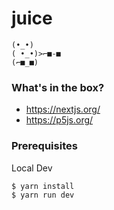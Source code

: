 # juice
```
(•_•)
( •_•)>⌐■-■
(⌐■_■)
```

### What's in the box? 
* https://nextjs.org/ 
* https://p5js.org/ 

### Prerequisites
Local Dev 
```
$ yarn install
$ yarn run dev 
```